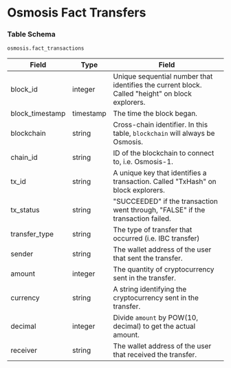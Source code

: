 # Osmosis Fact Transfers

### Table Schema

`osmosis.fact_transactions`

| Field            | Type      | Field                                                                                            |
| ---------------- | --------- | ------------------------------------------------------------------------------------------------ |
| block\_id        | integer   | Unique sequential number that identifies the current block. Called "height" on block explorers.  |
| block\_timestamp | timestamp | The time the block began.                                                                        |
| blockchain       | string    | Cross-chain identifier. In this table, `blockchain` will always be Osmosis.                      |
| chain\_id        | string    | ID of the blockchain to connect to, i.e. Osmosis-1.                                              |
| tx\_id           | string    | A unique key that identifies a transaction. Called "TxHash" on block explorers.                  |
| tx\_status       | string    | "SUCCEEDED" if the transaction went through, "FALSE" if the transaction failed.                  |
| transfer\_type   | string    | The type of transfer that occurred (i.e. IBC transfer)                                           |
| sender           | string    | The wallet address of the user that sent the transfer.                                           |
| amount           | integer   | The quantity of cryptocurrency sent in the transfer.                                             |
| currency         | string    | A string identifying the cryptocurrency sent in the transfer.                                    |
| decimal          | integer   | Divide `amount` by POW(10, decimal) to get the actual amount.                                    |
| receiver         | string    | The wallet address of the user that received the transfer.                                       |
